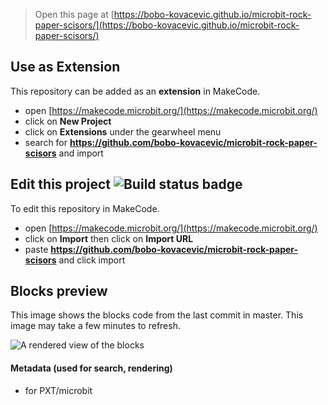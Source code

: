 
> Open this page at [https://bobo-kovacevic.github.io/microbit-rock-paper-scisors/](https://bobo-kovacevic.github.io/microbit-rock-paper-scisors/)

## Use as Extension

This repository can be added as an **extension** in MakeCode.

* open [https://makecode.microbit.org/](https://makecode.microbit.org/)
* click on **New Project**
* click on **Extensions** under the gearwheel menu
* search for **https://github.com/bobo-kovacevic/microbit-rock-paper-scisors** and import

## Edit this project ![Build status badge](https://github.com/bobo-kovacevic/microbit-rock-paper-scisors/workflows/MakeCode/badge.svg)

To edit this repository in MakeCode.

* open [https://makecode.microbit.org/](https://makecode.microbit.org/)
* click on **Import** then click on **Import URL**
* paste **https://github.com/bobo-kovacevic/microbit-rock-paper-scisors** and click import

## Blocks preview

This image shows the blocks code from the last commit in master.
This image may take a few minutes to refresh.

![A rendered view of the blocks](https://github.com/bobo-kovacevic/microbit-rock-paper-scisors/raw/master/.github/makecode/blocks.png)

#### Metadata (used for search, rendering)

* for PXT/microbit
<script src="https://makecode.com/gh-pages-embed.js"></script><script>makeCodeRender("{{ site.makecode.home_url }}", "{{ site.github.owner_name }}/{{ site.github.repository_name }}");</script>
